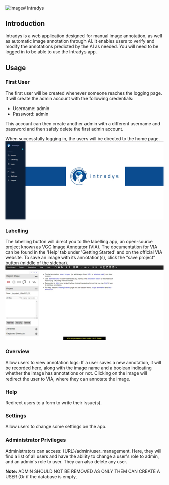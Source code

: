 ![image](https://github.com/Artemis-IA/Neuravisionix-Pioneers/assets/132452182/4bae2453-267e-45cb-bb70-740ed0c35575)# Intradys

## Introduction

Intradys is a web application designed for manual image annotation, as well as automatic image annotation through AI. It enables users to verify and modify the annotations predicted by the AI as needed. You will need to be logged in to be able to use the Intradys app.

## Usage

### First User

The first user will be created whenever someone reaches the logging page. It will create the admin account with the following credentials:
- Username: admin
- Password: admin

This account can then create another admin with a different username and password and then safely delete the first admin account.

When successfully logging in, the users will be directed to the home page.
![Neuravisionix Homepage](https://github.com/Artemis-IA/Neuravisionix-Pioneers/blob/fred/docs/homepage.png)


### Labelling

The labelling button will direct you to the labelling app, an open-source project known as VGG Image Annotator (VIA). The documentation for VIA can be found in the 'Help' tab under 'Getting Started' and on the official VIA website. To save an image with its annotation(s), click the “save project” button (middle of the sidebar).
![Neuravisionix VIA](https://github.com/Artemis-IA/Neuravisionix-Pioneers/blob/fred/docs/via.jpg)


### Overview

Allow users to view annotation logs: If a user saves a new annotation, it will be recorded here, along with the image name and a boolean indicating whether the image has annotations or not. Clicking on the image will redirect the user to VIA, where they can annotate the image.

### Help

Redirect users to a form to write their issue(s).

### Settings

Allow users to change some settings on the app.

### Administrator Privileges

Administrators can access: {URL}/admin/user_management. Here, they will find a list of all users and have the ability to change a user's role to admin, and an admin's role to user. They can also delete any user.

**Note:** ADMIN SHOULD NOT BE REMOVED AS ONLY THEM CAN CREATE A USER (Or if the database is empty,
